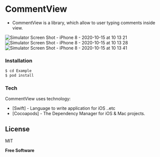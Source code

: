 # CommentView
  - CommentView is a library, which allow to user typing comments inside view.
  
![Simulator Screen Shot - iPhone 8 - 2020-10-15 at 10 13 21](https://user-images.githubusercontent.com/15699560/96068791-64608b80-0ecf-11eb-90d0-9eebbddd6c96.png)
![Simulator Screen Shot - iPhone 8 - 2020-10-15 at 10 13 28](https://user-images.githubusercontent.com/15699560/96068795-6591b880-0ecf-11eb-8e11-088e06adb30e.png)
![Simulator Screen Shot - iPhone 8 - 2020-10-15 at 10 13 41](https://user-images.githubusercontent.com/15699560/96068796-662a4f00-0ecf-11eb-9422-9a8fe8e081d5.png)

### Installation
```sh
$ cd Example
$ pod install
```

### Tech
CommentView uses technology:

* [Swift] - Language to write application for iOS ..etc
* [Cocoapods] - The Dependency Manager for iOS & Mac projects.

License
----
MIT

**Free Software**


